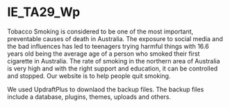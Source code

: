 # IE_TA29_Wp
Tobacco Smoking is considered to be one of the most important, preventable causes of death in Australia. The exposure to social media and the bad influences has led to teenagers trying harmful things with 16.6 years old being the average age of a person who smoked their first cigarette in Australia. The rate of smoking in the northern area of Australia is very high and with the right support and education, it can be controlled and stopped.
Our website is to help people quit smoking.

We used UpdraftPlus to downlaod the backup files. The backup files include a database, plugins, themes, uploads and others.
